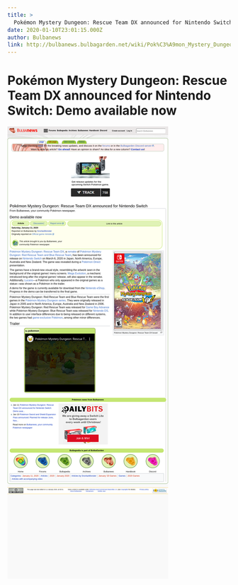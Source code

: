 ```yaml
---
title: >
  Pokémon Mystery Dungeon: Rescue Team DX announced for Nintendo Switch: Demo available now
date: 2020-01-10T23:01:15.000Z
author: Bulbanews
link: http://bulbanews.bulbagarden.net/wiki/Pok%C3%A9mon_Mystery_Dungeon:_Rescue_Team_DX_announced_for_Nintendo_Switch
---
```

# Pokémon Mystery Dungeon: Rescue Team DX announced for Nintendo Switch: Demo available now

[![Pokémon Mystery Dungeon: Rescue Team DX announced for Nintendo Switch: Demo available now](./screenshot.png)](http://bulbanews.bulbagarden.net/wiki/Pok%C3%A9mon_Mystery_Dungeon:_Rescue_Team_DX_announced_for_Nintendo_Switch)
